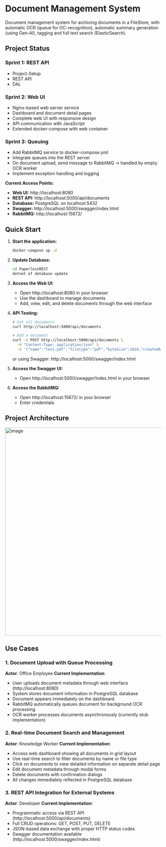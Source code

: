 # Document Management System
Document management system for archiving documents in a FileStore,
with automatic OCR (queue for OC-recognition),
automatic summary generation (using Gen-AI),
tagging and full text search (ElasticSearch).

## Project Status

### Sprint 1: REST API
- Project-Setup
- REST API
- DAL

### Sprint 2: Web UI
- Nginx-based web server service
- Dashboard and document detail pages
- Complete web UI with responsive design
- API communication with JavaScript
- Extended docker-compose with web container

### Sprint 3: Queuing
- Add RabbitMQ service to docker-compose.yml
- Integrate queues into the REST server
- On document upload, send message to RabbitMQ -> handled by empty OCR worker
- Implement exception handling and logging

**Current Access Points:**
- **Web UI:** http://localhost:8080
- **REST API:** http://localhost:5000/api/documents
- **Database:** PostgreSQL on localhost:5432
- **Swagger:** http://localhost:5000/swagger/index.html
- **RabbitMQ:** http://localhost:15672/

## Quick Start

1. **Start the application:**
   ```bash
   docker-compose up -d
   ```
   
2. **Update Database:**
   ```bash
   cd PaperlessREST
   dotnet ef database update
   ```

2. **Access the Web UI:**
   - Open http://localhost:8080 in your browser
   - Use the dashboard to manage documents
   - Add, view, edit, and delete documents through the web interface


3. **API Testing:**
   ```bash
   # Get all documents
   curl http://localhost:5000/api/documents
   
   # Add a document
   curl -X POST http://localhost:5000/api/documents \
     -H "Content-Type: application/json" \
     -d '{"name":"test.pdf","filetype":"pdf","byteSize":1024,"createdAt":"2025-09-27T10:00:00Z","updatedAt":"2025-09-27T10:00:00Z"}'
   ```
   or using Swagger:
   http://localhost:5000/swagger/index.html


4. **Access the Swagger UI:**
   - Open http://localhost:5000/swagger/index.html in your browser


5. **Access the RabbitMQ:**
   - Open http://localhost:15672/ in your browser
   - Enter credentials


## Project Architecture
<img width="1021" height="671" alt="image" src="https://github.com/user-attachments/assets/6e794cc4-5d17-4050-8b26-3a0a62ccabf8" />


## Use Cases

### 1. Document Upload with Queue Processing
**Actor**: Office Employee
**Current Implementation**:
- User uploads document metadata through web interface (http://localhost:8080)
- System stores document information in PostgreSQL database
- Document appears immediately on the dashboard
- RabbitMQ automatically queues document for background OCR processing
- OCR worker processes documents asynchronously (currently stub implementation)

### 2. Real-time Document Search and Management
**Actor**: Knowledge Worker
**Current Implementation**:
- Access web dashboard showing all documents in grid layout
- Use real-time search to filter documents by name or file type
- Click on documents to view detailed information on separate detail page
- Edit document metadata through modal forms
- Delete documents with confirmation dialogs
- All changes immediately reflected in PostgreSQL database

### 3. REST API Integration for External Systems
**Actor**: Developer
**Current Implementation**:
- Programmatic access via REST API (http://localhost:5000/api/documents)
- Full CRUD operations: GET, POST, PUT, DELETE
- JSON-based data exchange with proper HTTP status codes
- Swagger documentation available (http://localhost:5000/swagger/index.html)
